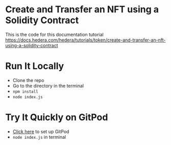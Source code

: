 # Create and Transfer an NFT using a Solidity Contract

This is the code for this documentation tutorial
https://docs.hedera.com/hedera/tutorials/token/create-and-transfer-an-nft-using-a-solidity-contract

# Run It Locally
- Clone the repo
- Go to the directory in the terminal
- `npm install`
- `node index.js`

# Try It Quickly on GitPod
- [Click here](https://gitpod.io/#https://github.com/ed-marquez/hedera-example-solidity-precompile-create-mint-transfer-nft) to set up GitPod
- `node index.js` in terminal
